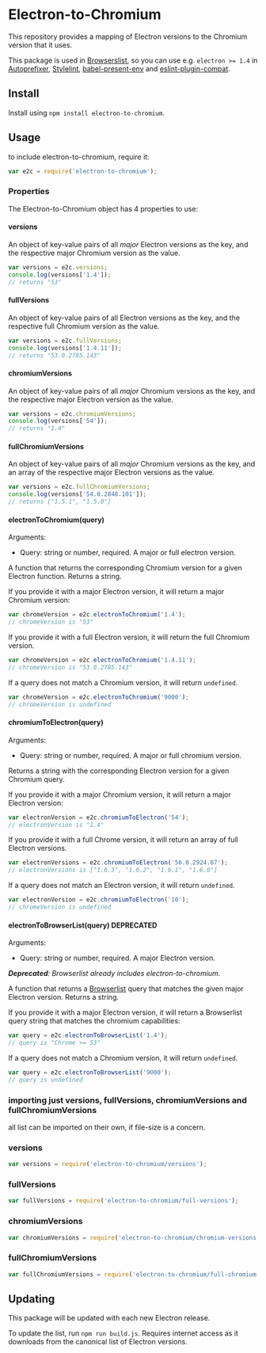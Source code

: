 # Electron-to-Chromium
This repository provides a mapping of Electron versions to the Chromium version that it uses.

This package is used in [Browserslist](https://github.com/ai/browserslist), so you can use e.g. `electron >= 1.4` in [Autoprefixer](https://github.com/postcss/autoprefixer), [Stylelint](https://github.com/stylelint/stylelint), [babel-present-env](https://github.com/babel/babel-preset-env) and [eslint-plugin-compat](https://github.com/amilajack/eslint-plugin-compat).

## Install
Install using `npm install electron-to-chromium`.

## Usage
to include electron-to-chromium, require it:

```js
var e2c = require('electron-to-chromium');
```

### Properties
The Electron-to-Chromium object has 4 properties to use:

#### versions
An object of key-value pairs of all _major_ Electron versions as the key, and the respective major Chromium version as the value.

```js
var versions = e2c.versions;
console.log(versions['1.4']);
// returns "53"
```

#### fullVersions
An object of key-value pairs of all Electron versions as the key, and the respective full Chromium version as the value.

```js
var versions = e2c.fullVersions;
console.log(versions['1.4.11']);
// returns "53.0.2785.143"
```

#### chromiumVersions
An object of key-value pairs of all _major_ Chromium versions as the key, and the respective major Electron version as the value.

```js
var versions = e2c.chromiumVersions;
console.log(versions['54']);
// returns "1.4"
```

#### fullChromiumVersions
An object of key-value pairs of all _major_ Chromium versions as the key, and an array of the respective major Electron versions as the value.

```js
var versions = e2c.fullChromiumVersions;
console.log(versions['54.0.2840.101']);
// returns ["1.5.1", "1.5.0"]
```

#### electronToChromium(query)
Arguments:
* Query: string or number, required. A major or full electron version.

A function that returns the corresponding Chromium version for a given Electron function. Returns a string.

If you provide it with a major Electron version, it will return a major Chromium version:

```js
var chromeVersion = e2c.electronToChromium('1.4');
// chromeVersion is "53"
```

If you provide it with a full Electron version, it will return the full Chromium version.

```js
var chromeVersion = e2c.electronToChromium('1.4.11');
// chromeVersion is "53.0.2785.143"
```

If a query does not match a Chromium version, it will return `undefined`.

```js
var chromeVersion = e2c.electronToChromium('9000');
// chromeVersion is undefined
```

#### chromiumToElectron(query)
Arguments:
* Query: string or number, required. A major or full chromium version.

Returns a string with the corresponding Electron version for a given Chromium query.

If you provide it with a major Chromium version, it will return a major Electron version:

```js
var electronVersion = e2c.chromiumToElectron('54');
// electronVersion is "1.4"
```

If you provide it with a full Chrome version, it will return an array of full Electron versions.

```js
var electronVersions = e2c.chromiumToElectron('56.0.2924.87');
// electronVersions is ["1.6.3", "1.6.2", "1.6.1", "1.6.0"]
```


If a query does not match an Electron version, it will return `undefined`.

```js
var electronVersion = e2c.chromiumToElectron('10');
// chromeVersion is undefined
```

#### electronToBrowserList(query) **DEPRECATED**
Arguments:
* Query: string or number, required. A major Electron version.

_**Deprecated**: Browserlist already includes electron-to-chromium._

A function that returns a [Browserlist](https://github.com/ai/browserslist) query that matches the given major Electron version. Returns a string.

If you provide it with a major Electron version, it will return a Browserlist query string that matches the chromium capabilities:

```js
var query = e2c.electronToBrowserList('1.4');
// query is "Chrome >= 53"
```

If a query does not match a Chromium version, it will return `undefined`.

```js
var query = e2c.electronToBrowserList('9000');
// query is undefined
```

### importing just versions, fullVersions, chromiumVersions and fullChromiumVersions
all list can be imported on their own, if file-size is a concern.

### versions

```js
var versions = require('electron-to-chromium/versions');
```

### fullVersions

```js
var fullVersions = require('electron-to-chromium/full-versions');
```
### chromiumVersions

```js
var chromiumVersions = require('electron-to-chromium/chromium-versions');
```

### fullChromiumVersions

```js
var fullChromiumVersions = require('electron-to-chromium/full-chromium-versions');
```

## Updating
This package will be updated with each new Electron release.

To update the list, run `npm run build.js`. Requires internet access as it downloads from the canonical list of Electron versions.
